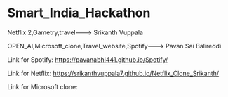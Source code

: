 # Smart_India_Hackathon
Netflix 2,Gametry,travel---> Srikanth Vuppala

OPEN_AI,Microsoft_clone,Travel_website,Spotify---> Pavan Sai Balireddi

Link for Spotify: https://pavanabhi441.github.io/Spotify/

Link for Netflix: https://srikanthvuppala7.github.io/Netflix_Clone_Srikanth/

Link for Microsoft clone: 
